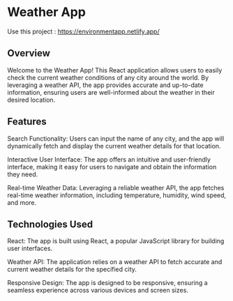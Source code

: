 
# Weather App

Use this project : https://environmentapp.netlify.app/

## Overview
Welcome to the Weather App! This React application allows users to easily check the current weather conditions of any city around the world. 
By leveraging a weather API, the app provides accurate and up-to-date information, ensuring users are well-informed about the weather in their desired location.

## Features
Search Functionality: Users can input the name of any city, and the app will dynamically fetch and display the current weather details for that location.

Interactive User Interface: The app offers an intuitive and user-friendly interface, making it easy for users to navigate and obtain the information they need.

Real-time Weather Data: Leveraging a reliable weather API, the app fetches real-time weather information, including temperature, humidity, wind speed, and more.

## Technologies Used
React: The app is built using React, a popular JavaScript library for building user interfaces.

Weather API: The application relies on a weather API to fetch accurate and current weather details for the specified city.

Responsive Design: The app is designed to be responsive, ensuring a seamless experience across various devices and screen sizes.

